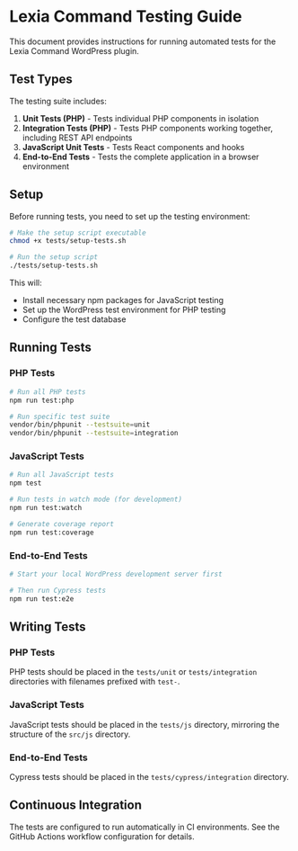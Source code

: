 # Lexia Command Testing Guide

This document provides instructions for running automated tests for the Lexia Command WordPress plugin.

## Test Types

The testing suite includes:

1. **Unit Tests (PHP)** - Tests individual PHP components in isolation
2. **Integration Tests (PHP)** - Tests PHP components working together, including REST API endpoints
3. **JavaScript Unit Tests** - Tests React components and hooks
4. **End-to-End Tests** - Tests the complete application in a browser environment

## Setup

Before running tests, you need to set up the testing environment:

```bash
# Make the setup script executable
chmod +x tests/setup-tests.sh

# Run the setup script
./tests/setup-tests.sh
```

This will:
- Install necessary npm packages for JavaScript testing
- Set up the WordPress test environment for PHP testing
- Configure the test database

## Running Tests

### PHP Tests

```bash
# Run all PHP tests
npm run test:php

# Run specific test suite
vendor/bin/phpunit --testsuite=unit
vendor/bin/phpunit --testsuite=integration
```

### JavaScript Tests

```bash
# Run all JavaScript tests
npm test

# Run tests in watch mode (for development)
npm run test:watch

# Generate coverage report
npm run test:coverage
```

### End-to-End Tests

```bash
# Start your local WordPress development server first

# Then run Cypress tests
npm run test:e2e
```

## Writing Tests

### PHP Tests

PHP tests should be placed in the `tests/unit` or `tests/integration` directories with filenames prefixed with `test-`.

### JavaScript Tests

JavaScript tests should be placed in the `tests/js` directory, mirroring the structure of the `src/js` directory.

### End-to-End Tests

Cypress tests should be placed in the `tests/cypress/integration` directory.

## Continuous Integration

The tests are configured to run automatically in CI environments. See the GitHub Actions workflow configuration for details.